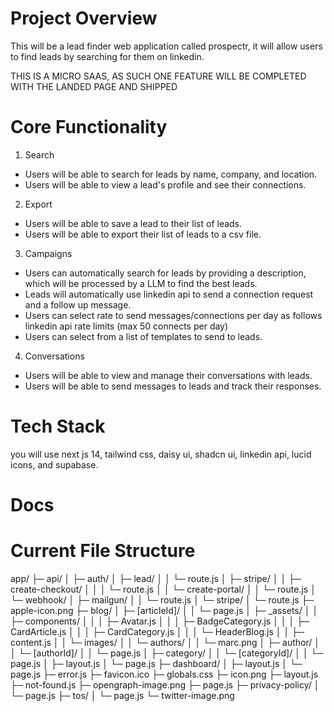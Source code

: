 # Project Overview
This will be a lead finder web application called prospectr, it will allow users to find leads by searching for them on linkedin.

THIS IS A MICRO SAAS, AS SUCH ONE FEATURE WILL BE COMPLETED WITH THE LANDED PAGE AND SHIPPED


# Core Functionality
1. Search
- Users will be able to search for leads by name, company, and location.
- Users will be able to view a lead's profile and see their connections.
2. Export 
- Users will be able to save a lead to their list of leads.
- Users will be able to export their list of leads to a csv file.
3. Campaigns
- Users can automatically search for leads by providing a description, which will be processed by a LLM to find the best leads.
- Leads will automatically use linkedin api to send a connection request and a follow up message.
- Users can select rate to send messages/connections per day as follows linkedin api rate limits (max 50 connects per day)
- Users can select from a list of templates to send to leads.
4. Conversations
- Users will be able to view and manage their conversations with leads.
- Users will be able to send messages to leads and track their responses.
# Tech Stack
you will use next js 14, tailwind css, daisy ui, shadcn ui, linkedin api, lucid icons, and supabase.
# Docs

# Current File Structure
app/
├─ api/
│  ├─ auth/
│  ├─ lead/
│  │  └─ route.js
│  ├─ stripe/
│  │  ├─ create-checkout/
│  │  │  └─ route.js
│  │  └─ create-portal/
│  │     └─ route.js
│  └─ webhook/
│     ├─ mailgun/
│     │  └─ route.js
│     └─ stripe/
│        └─ route.js
├─ apple-icon.png
├─ blog/
│  ├─ [articleId]/
│  │  └─ page.js
│  ├─ _assets/
│  │  ├─ components/
│  │  │  ├─ Avatar.js
│  │  │  ├─ BadgeCategory.js
│  │  │  ├─ CardArticle.js
│  │  │  ├─ CardCategory.js
│  │  │  └─ HeaderBlog.js
│  │  ├─ content.js
│  │  └─ images/
│  │     └─ authors/
│  │        └─ marc.png
│  ├─ author/
│  │  └─ [authorId]/
│  │     └─ page.js
│  ├─ category/
│  │  └─ [categoryId]/
│  │     └─ page.js
│  ├─ layout.js
│  └─ page.js
├─ dashboard/
│  ├─ layout.js
│  └─ page.js
├─ error.js
├─ favicon.ico
├─ globals.css
├─ icon.png
├─ layout.js
├─ not-found.js
├─ opengraph-image.png
├─ page.js
├─ privacy-policy/
│  └─ page.js
├─ tos/
│  └─ page.js
└─ twitter-image.png

